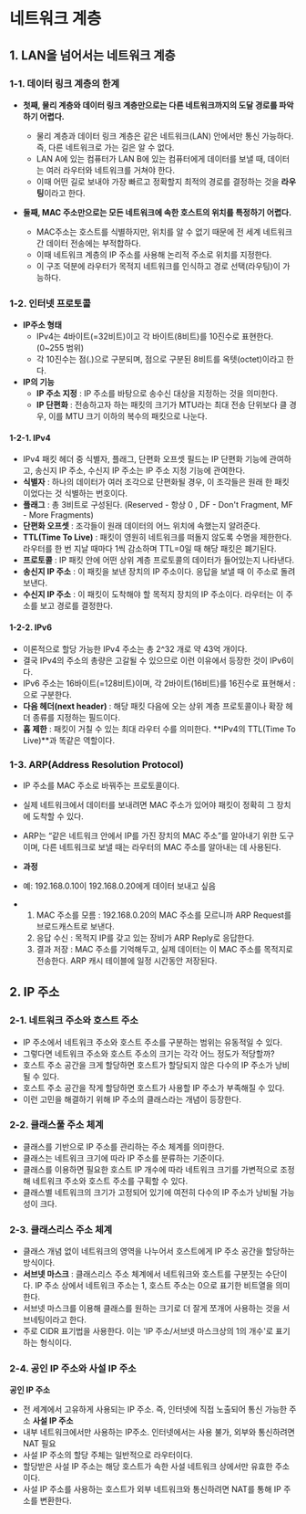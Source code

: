 # 네트워크 계층
## 1. LAN을 넘어서는 네트워크 계층
### 1-1. 데이터 링크 계층의 한계
- **첫째, 물리 계층와 데이터 링크 계층만으로는 다른 네트워크까지의 도달 경로를 파악하기 어렵다.**
  - 물리 계층과 데이터 링크 계층은 같은 네트워크(LAN) 안에서만 통신 가능하다. 즉, 다른 네트워크로 가는 길은 알 수 없다.
  - LAN A에 있는 컴퓨터가 LAN B에 있는 컴퓨터에게 데이터를 보낼 때, 데이터는 여러 라우터와 네트워크를 거쳐야 한다.
  - 이때 어떤 길로 보내야 가장 빠르고 정확할지 최적의 경로를 결정하는 것을 **라우팅**이라고 한다.

- **둘째, MAC 주소만으로는 모든 네트워크에 속한 호스트의 위치를 특정하기 어렵다.**
  - MAC주소는 호스트를 식별하지만, 위치를 알 수 없기 때문에 전 세계 네트워크 간 데이터 전송에는 부적합하다.
  - 이때 네트워크 계층의 IP 주소를 사용해 논리적 주소로 위치를 지정한다.
  - 이 구조 덕분에 라우터가 목적지 네트워크를 인식하고 경로 선택(라우팅)이 가능하다.
 
### 1-2. 인터넷 프로토콜
- **IP주소 형태**
  - IPv4는 4바이트(=32비트)이고 각 바이트(8비트)를 10진수로 표현한다.(0~255 범위)
  - 각 10진수는 점(.)으로 구분되며, 점으로 구분된 8비트를 옥텟(octet)이라고 한다.
- **IP의 기능**
  - **IP 주소 지정** : IP 주소를 바탕으로 송수신 대상을 지정하는 것을 의미한다.
  - **IP 단편화** : 전송하고자 하는 패킷의 크기가 MTU라는 최대 전송 단위보다 클 경우, 이를 MTU 크기 이하의 복수의 패킷으로 나눈다.
 
#### 1-2-1. IPv4
- IPv4 패킷 헤더 중 식별자, 플래그, 단편화 오프셋 필드는 IP 단편화 기능에 관여하고, 송신지 IP 주소, 수신지 IP 주소는 IP 주소 지정 기능에 관여한다.
- **식별자** : 하나의 데이터가 여러 조각으로 단편화될 경우, 이 조각들은 원래 한 패킷이었다는 것 식별하는 번호이다.
- **플래그** : 총 3비트로 구성된다. (Reserved - 항상 0 , DF - Don't Fragment, MF - More Fragments)
- **단편화 오프셋** : 조각들이 원래 데이터의 어느 위치에 속했는지 알려준다.
- **TTL(Time To Live)** : 패킷이 영원히 네트워크를 떠돌지 않도록 수명을 제한한다. 라우터를 한 번 지날 때마다 1씩 감소하며 TTL=0일 때 해당 패킷은 폐기된다.
- **프로토콜** : IP 패킷 안에 어떤 상위 계층 프로토콜의 데이터가 들어있는지 나타낸다.
- **송신지 IP 주소** : 이 패킷을 보낸 장치의 IP 주소이다. 응답을 보낼 때 이 주소로 돌려보낸다.
- **수신지 IP 주소** : 이 패킷이 도착해야 할 목적지 장치의 IP 주소이다. 라우터는 이 주소를 보고 경로를 결정한다.

#### 1-2-2. IPv6
- 이론적으로 할당 가능한 IPv4 주소는 총 2^32 개로 약 43억 개이다.
- 결국 IPv4의 주소의 총량은 고갈될 수 있으므로 이런 이유에서 등장한 것이 IPv6이다.
- IPv6 주소는 16바이트(=128비트)이며, 각 2바이트(16비트)를 16진수로 표현해서 :으로 구분한다.
- **다음 헤더(next header)** : 해당 패킷 다음에 오는 상위 계층 프로토콜이나 확장 헤더 종류를 지정하는 필드이다.
- **홉 제한** : 패킷이 거칠 수 있는 최대 라우터 수를 의미한다. **IPv4의 TTL(Time To Live)**과 똑같은 역할이다.

### 1-3. ARP(Address Resolution Protocol)
- IP 주소를 MAC 주소로 바꿔주는 프로토콜이다.
- 실제 네트워크에서 데이터를 보내려면 MAC 주소가 있어야 패킷이 정확히 그 장치에 도착할 수 있다.
- ARP는 “같은 네트워크 안에서 IP를 가진 장치의 MAC 주소”를 알아내기 위한 도구이며, 다른 네트워크로 보낼 때는 라우터의 MAC 주소를 알아내는 데 사용된다.

- **과정**
- 예: 192.168.0.10이 192.168.0.20에게 데이터 보내고 싶음
- 1. MAC 주소를 모름 : 192.168.0.20의 MAC 주소를 모르니까 ARP Request를 브로드캐스트로 보낸다.
  2. 응답 수신 : 목적지 IP를 갖고 있는 장비가 ARP Reply로 응답한다.
  3. 결과 저장 : MAC 주소를 기억해두고, 실제 데이터는 이 MAC 주소를 목적지로 전송한다. ARP 캐시 테이블에 일정 시간동안 저장된다.
 
## 2. IP 주소
### 2-1. 네트워크 주소와 호스트 주소
- IP 주소에서 네트워크 주소와 호스트 주소를 구분하는 범위는 유동적일 수 있다.
- 그렇다면 네트워크 주소와 호스트 주소의 크기는 각각 어느 정도가 적당할까?
- 호스트 주소 공간을 크게 할당하면 호스트가 할당되지 않은 다수의 IP 주소가 낭비될 수 있다.
- 호스트 주소 공간을 작게 할당하면 호스트가 사용할 IP 주소가 부족해질 수 있다.
- 이런 고민을 해결하기 위해 IP 주소의 클래스라는 개념이 등장한다.

### 2-2. 클래스풀 주소 체계
- 클래스를 기반으로 IP 주소를 관리하는 주소 체계를 의미한다.
- 클래스는 네트워크 크기에 따라 IP 주소를 분류하는 기준이다.
- 클래스를 이용하면 필요한 호스트 IP 개수에 따라 네트워크 크기를 가변적으로 조정해 네트워크 주소와 호스트 주소를 구획할 수 있다.
- 클래스별 네트워크의 크기가 고정되어 있기에 여전히 다수의 IP 주소가 낭비될 가능성이 크다.

### 2-3. 클래스리스 주소 체계
- 클래스 개념 없이 네트워크의 영역을 나누어서 호스트에게 IP 주소 공간을 할당하는 방식이다.
- **서브넷 마스크** : 클래스리스 주소 체계에서 네트워크와 호스트를 구분짓는 수단이다. IP 주소 상에서 네트워크 주소는 1, 호스트 주소는 0으로 표기한 비트열을 의미한다.
- 서브넷 마스크를 이용해 클래스를 원하는 크기로 더 잘게 쪼개어 사용하는 것을 서브네팅이라고 한다.
- 주로 CIDR 표기법을 사용한다. 이는 'IP 주소/서브넷 마스크상의 1의 개수'로 표기하는 형식이다.

### 2-4. 공인 IP 주소와 사설 IP 주소
**공인 IP 주소** 
- 전 세계에서 고유하게 사용되는 IP 주소. 즉, 인터넷에 직접 노출되어 통신 가능한 주소
**사설 IP 주소**
- 내부 네트워크에서만 사용하는 IP주소. 인터넷에서는 사용 불가, 외부와 통신하려면 NAT 필요
- 사설 IP 주소의 할당 주체는 일반적으로 라우터이다.
- 할당받은 사설 IP 주소는 해당 호스트가 속한 사설 네트워크 상에서만 유효한 주소이다.
- 사설 IP 주소를 사용하는 호스트가 외부 네트워크와 통신하려면 NAT를 통해 IP 주소를 변환한다. 

